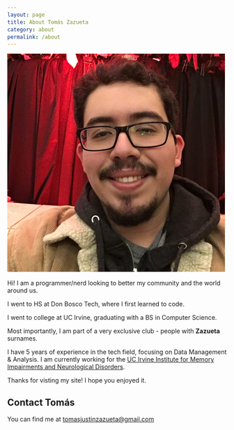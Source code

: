 ```yaml
---
layout: page
title: About Tomás Zazueta
category: about
permalink: /about
---
```


![tom zazueta](assets/img/profpic.jpg)

Hi! I am a programmer/nerd looking to better my community and the world around us.

I went to HS at Don Bosco Tech, where I first learned to code. 

I went to college at UC Irvine, graduating with a BS in Computer Science.

Most importantly, I am part of a very exclusive club - people with **Zazueta** surnames.

I have 5 years of experience in the tech field, focusing on Data Management & Analysis. I am currently working for the [UC Irvine Institute for Memory Impairments and Neurological Disorders](https://mind.uci.edu/).

Thanks for visting my site! I hope you enjoyed it. 

## Contact Tomás
You can find me at [tomasjustinzazueta@gmail.com](mailto:tomasjustinzazueta@gmail.com)